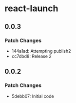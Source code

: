 # react-launch

## 0.0.3

### Patch Changes

- 144a1ad: Attempting publish2
- cc7dbd8: Release 2

## 0.0.2

### Patch Changes

- 5debb07: Initial code
